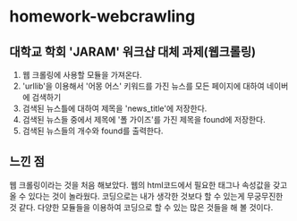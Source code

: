 # homework-webcrawling

## 대학교 학회 'JARAM' 워크샵 대체 과제(웹크롤링)

1. 웹 크롤링에 사용할 모듈을 가져온다.
2. 'urllib'을 이용해서 '어몽 어스' 키워드를 가진 뉴스를 모든 페이지에 대하여 네이버에 검색하기
3. 검색된 뉴스틀에 대하여 제목을 'news_title'에 저장한다.
4. 검색된 뉴스들 중에서 제목에 '폴 가이즈'를 가진 제목을 found에 저장한다.
5. 검색된 뉴스들의 개수와 found를 출력한다.

## 느낀 점

웹 크롤링이라는 것을 처음 해보았다. 웹의 html코드에서 필요한 태그나 속성값을 갖고 올 수 있다는 것이 놀라웠다. 코딩으로는 내가 생각한 것보다 할 수 있는게 무궁무진한 것 같다. 다양한 모듈들을 이용하여 코딩으로 할 수 있는 많은 것들을 해 볼 것이다.
